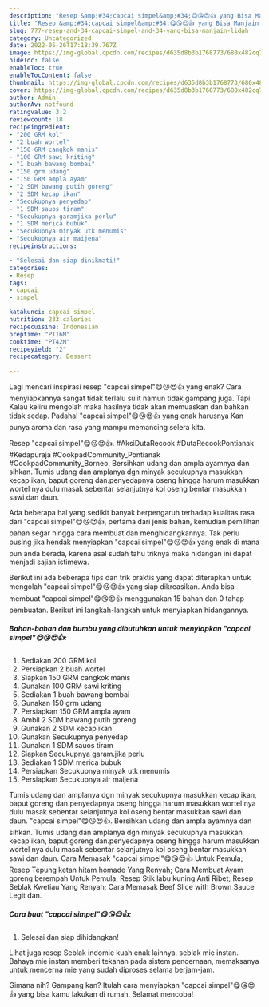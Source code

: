 ```yaml
---
description: "Resep &amp;#34;capcai simpel&amp;#34;😋😘😍👍 yang Bisa Manjain Lidah"
title: "Resep &amp;#34;capcai simpel&amp;#34;😋😘😍👍 yang Bisa Manjain Lidah"
slug: 777-resep-and-34-capcai-simpel-and-34-yang-bisa-manjain-lidah
category: Uncategorized
date: 2022-05-26T17:18:39.767Z
image: https://img-global.cpcdn.com/recipes/d635d8b3b1768773/680x482cq70/capcai-simpel-foto-resep-utama.jpg
hideToc: false
enableToc: true
enableTocContent: false
thumbnail: https://img-global.cpcdn.com/recipes/d635d8b3b1768773/680x482cq70/capcai-simpel-foto-resep-utama.jpg
cover: https://img-global.cpcdn.com/recipes/d635d8b3b1768773/680x482cq70/capcai-simpel-foto-resep-utama.jpg
author: Admin
authorAv: notfound
ratingvalue: 3.2
reviewcount: 18
recipeingredient:
- "200 GRM kol"
- "2 buah wortel"
- "150 GRM cangkok manis"
- "100 GRM sawi kriting"
- "1 buah bawang bombai"
- "150 grm udang"
- "150 GRM ampla ayam"
- "2 SDM bawang putih goreng"
- "2 SDM kecap ikan"
- "Secukupnya penyedap"
- "1 SDM sauos tiram"
- "Secukupnya garamjika perlu"
- "1 SDM merica bubuk"
- "Secukupnya minyak utk menumis"
- "Secukupnya air maijena"
recipeinstructions:

- "Selesai dan siap dinikmati!"
categories:
- Resep
tags:
- capcai
- simpel

katakunci: capcai simpel 
nutrition: 233 calories
recipecuisine: Indonesian
preptime: "PT16M"
cooktime: "PT42M"
recipeyield: "2"
recipecategory: Dessert

---
```



Lagi mencari inspirasi resep &#34;capcai simpel&#34;😋😘😍👍 yang enak? Cara menyiapkannya sangat tidak terlalu sulit namun tidak gampang juga. Tapi Kalau keliru mengolah maka hasilnya tidak akan memuaskan dan bahkan tidak sedap. Padahal &#34;capcai simpel&#34;😋😘😍👍 yang enak harusnya Kan punya aroma dan rasa yang mampu memancing selera kita.


Resep &#34;capcai simpel&#34;😋😘😍👍. #AksiDutaRecook #DutaRecookPontianak #Kedapuraja #CookpadCommunity_Pontianak #CookpadCommunity_Borneo. Bersihkan udang dan ampla ayamnya dan sihkan. Tumis udang dan amplanya dgn minyak secukupnya masukkan kecap ikan, baput goreng dan.penyedapnya oseng hingga harum masukkan wortel nya dulu masak sebentar selanjutnya kol oseng bentar masukkan sawi dan daun.

Ada beberapa hal yang sedikit banyak berpengaruh terhadap kualitas rasa dari &#34;capcai simpel&#34;😋😘😍👍, pertama dari jenis bahan, kemudian pemilihan bahan segar hingga cara membuat dan menghidangkannya. Tak perlu pusing jika hendak menyiapkan &#34;capcai simpel&#34;😋😘😍👍 yang enak di mana pun anda berada, karena asal sudah tahu triknya maka hidangan ini dapat menjadi sajian istimewa.


Berikut ini ada beberapa tips dan trik praktis yang dapat diterapkan untuk mengolah &#34;capcai simpel&#34;😋😘😍👍 yang siap dikreasikan. Anda bisa membuat &#34;capcai simpel&#34;😋😘😍👍 menggunakan 15 bahan dan 0 tahap pembuatan. Berikut ini langkah-langkah untuk menyiapkan hidangannya.

<!--inarticleads1-->

##### Bahan-bahan dan bumbu yang dibutuhkan untuk menyiapkan &#34;capcai simpel&#34;😋😘😍👍:

1. Sediakan 200 GRM kol
1. Persiapkan 2 buah wortel
1. Siapkan 150 GRM cangkok manis
1. Gunakan 100 GRM sawi kriting
1. Sediakan 1 buah bawang bombai
1. Gunakan 150 grm udang
1. Persiapkan 150 GRM ampla ayam
1. Ambil 2 SDM bawang putih goreng
1. Gunakan 2 SDM kecap ikan
1. Gunakan Secukupnya penyedap
1. Gunakan 1 SDM sauos tiram
1. Siapkan Secukupnya garam.jika perlu
1. Sediakan 1 SDM merica bubuk
1. Persiapkan Secukupnya minyak utk menumis
1. Persiapkan Secukupnya air maijena


Tumis udang dan amplanya dgn minyak secukupnya masukkan kecap ikan, baput goreng dan.penyedapnya oseng hingga harum masukkan wortel nya dulu masak sebentar selanjutnya kol oseng bentar masukkan sawi dan daun. &#34;capcai simpel&#34;😋😘😍👍. Bersihkan udang dan ampla ayamnya dan sihkan. Tumis udang dan amplanya dgn minyak secukupnya masukkan kecap ikan, baput goreng dan.penyedapnya oseng hingga harum masukkan wortel nya dulu masak sebentar selanjutnya kol oseng bentar masukkan sawi dan daun. Cara Memasak &#34;capcai simpel&#34;😋😘😍👍 Untuk Pemula; Resep Tepung ketan hitam homade Yang Renyah; Cara Membuat Ayam goreng berempah Untuk Pemula; Resep Stik labu kuning Anti Ribet; Resep Seblak Kwetiau Yang Renyah; Cara Memasak Beef Slice with Brown Sauce Legit dan. 

<!--inarticleads2-->

##### Cara buat &#34;capcai simpel&#34;😋😘😍👍:


1. Selesai dan siap dihidangkan!

Lihat juga resep Seblak indomie kuah enak lainnya. seblak mie instan. Bahaya mie instan memberi tekanan pada sistem pencernaan, memaksanya untuk mencerna mie yang sudah diproses selama berjam-jam. 

Gimana nih? Gampang kan? Itulah cara menyiapkan &#34;capcai simpel&#34;😋😘😍👍 yang bisa kamu lakukan di rumah. Selamat mencoba!
